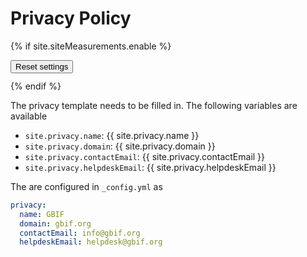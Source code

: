 # Privacy Policy

{% if site.siteMeasurements.enable %}
<!-- The conditional is to ensure that we only show it if tracking is enabled -->
<div style="margin: 12px 0">
  <button class="button is-primary" onclick="resetPrivacySettings()">
    Reset settings
  </button>
</div>
{% endif %}

The privacy template needs to be filled in. The following variables are available

* `site.privacy.name`: {{ site.privacy.name }}
* `site.privacy.domain`: {{ site.privacy.domain }}
* `site.privacy.contactEmail`: {{ site.privacy.contactEmail }}
* `site.privacy.helpdeskEmail`: {{ site.privacy.helpdeskEmail }}

The are configured in `_config.yml` as
```yml
privacy:
  name: GBIF
  domain: gbif.org
  contactEmail: info@gbif.org
  helpdeskEmail: helpdesk@gbif.org
```
